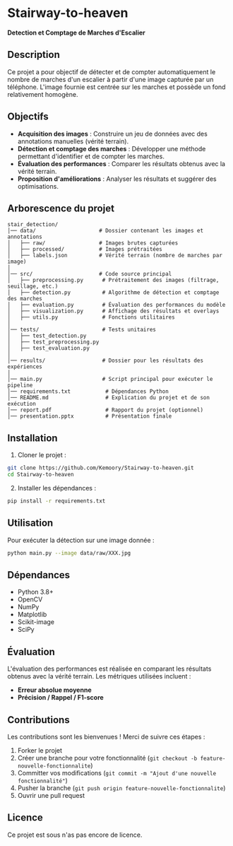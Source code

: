 # Stairway-to-heaven

__Detection et Comptage de Marches d'Escalier__

## Description
Ce projet a pour objectif de détecter et de compter automatiquement le nombre de marches d'un escalier à partir d'une image capturée par un téléphone. L'image fournie est centrée sur les marches et possède un fond relativement homogène.

## Objectifs
- **Acquisition des images** : Construire un jeu de données avec des annotations manuelles (vérité terrain).
- **Détection et comptage des marches** : Développer une méthode permettant d'identifier et de compter les marches.
- **Évaluation des performances** : Comparer les résultats obtenus avec la vérité terrain.
- **Proposition d'améliorations** : Analyser les résultats et suggérer des optimisations.

## Arborescence du projet
```
stair_detection/
│── data/                    # Dossier contenant les images et annotations
│   ├── raw/                 # Images brutes capturées
│   ├── processed/           # Images prétraitées
│   ├── labels.json          # Vérité terrain (nombre de marches par image)
│
│── src/                     # Code source principal
│   ├── preprocessing.py      # Prétraitement des images (filtrage, seuillage, etc.)
│   ├── detection.py          # Algorithme de détection et comptage des marches
│   ├── evaluation.py         # Évaluation des performances du modèle
│   ├── visualization.py      # Affichage des résultats et overlays
│   ├── utils.py              # Fonctions utilitaires
│
│── tests/                    # Tests unitaires
│   ├── test_detection.py
│   ├── test_preprocessing.py
│   ├── test_evaluation.py
│
│── results/                  # Dossier pour les résultats des expériences
│
│── main.py                   # Script principal pour exécuter le pipeline
│── requirements.txt           # Dépendances Python
│── README.md                  # Explication du projet et de son exécution
│── report.pdf                 # Rapport du projet (optionnel)
│── presentation.pptx          # Présentation finale
```

## Installation
1. Cloner le projet :
```bash
git clone https://github.com/Kemoory/Stairway-to-heaven.git
cd Stairway-to-heaven
```
2. Installer les dépendances :
```bash
pip install -r requirements.txt
```

## Utilisation
Pour exécuter la détection sur une image donnée :
```bash
python main.py --image data/raw/XXX.jpg
```

## Dépendances
- Python 3.8+
- OpenCV
- NumPy
- Matplotlib
- Scikit-image
- SciPy

## Évaluation
L'évaluation des performances est réalisée en comparant les résultats obtenus avec la vérité terrain. Les métriques utilisées incluent :
- **Erreur absolue moyenne**
- **Précision / Rappel / F1-score**

## Contributions
Les contributions sont les bienvenues ! Merci de suivre ces étapes :
1. Forker le projet
2. Créer une branche pour votre fonctionnalité (`git checkout -b feature-nouvelle-fonctionnalite`)
3. Committer vos modifications (`git commit -m "Ajout d'une nouvelle fonctionnalité"`)
4. Pusher la branche (`git push origin feature-nouvelle-fonctionnalite`)
5. Ouvrir une pull request

## Licence
Ce projet est sous n'as pas encore de licence.